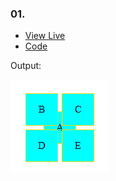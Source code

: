 ### 01.
- [View Live](https://irahuldutta02.github.io/pw-skills-fswd-ja-assignments/006-css-02/position-css/01)
- [Code](https://github.com/irahuldutta02/pw-skills-fswd-ja-assignments/tree/main/006-css-02/position-css/01/)

Output:

![output](./output.png)